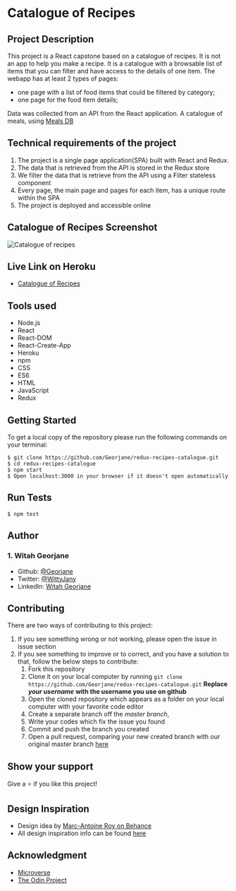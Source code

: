 # Catalogue of Recipes 
## Project Description

This project is a React capstone based on a catalogue of recipes. It is not an app to help you make a recipe. It is a catalogue with a browsable list of items that you can filter and have access to the details of one item.
The webapp has at least 2 types of pages:

- one page with a list of food items that could be filtered by category;
- one page for the food item details;

Data was collected from an API from the React application. A catalogue of meals, using [Meals DB](https://www.themealdb.com/api.php)

## Technical requirements of the project
1. The project is a single page application(SPA) built with React and Redux. 
2. The data that is retrieved from the API is stored in the Redux store
3. We filter the data that is retrieve from the API using a Filter stateless component
4. Every page, the main page and pages for each item, has a unique route within the SPA
5. The project is deployed and accessible online

## Catalogue of Recipes Screenshot
![Catalogue of recipes](https://user-images.githubusercontent.com/60772732/130998103-18b0bb1d-6981-47b1-b7fe-c998c68be0de.png)


## Live Link on Heroku
- [Catalogue of Recipes](https://redux-recipes-catalogue.herokuapp.com/)

## Tools used
- Node.js
- React
- React-DOM
- React-Create-App
- Heroku
- npm
- CSS
- ES6
- HTML
- JavaScript
- Redux

## Getting Started
To get a local copy of the repository please run the following commands on your terminal:
```
$ git clone https://github.com/Georjane/redux-recipes-catalogue.git
$ cd redux-recipes-catalogue
$ npm start
$ Open localhost:3000 in your browser if it doesn't open automatically
```

## Run Tests
```
$ npm test
```

## Author

### 1. Witah Georjane
* Github: [@Georjane](https://github.com/Georjane)
* Twitter: [@WittyJany](https://twitter.com/WittyJany)
* LinkedIn: [Witah Georjane](https://www.linkedin.com/in/witah-georjane)

## Contributing
There are two ways of contributing to this project:

1. If you see something wrong or not working, please open the issue in issue section
2. If you see something to improve or to correct, and you have a solution to that, follow the below steps to contribute:
    1. Fork this repository
    2. Clone it on your local computer by running `git clone https://github.com/Georjane/redux-recipes-catalogue.git` __Replace *your username* with the username you use on github__
    3. Open the cloned repository which appears as a folder on your local computer with your favorite code editor
    4. Create a separate branch off the *master branch*,
    5. Write your codes which fix the issue you found
    6. Commit and push the branch you created
    7. Open a pull request, comparing your new created branch with our original master branch [here](https://github.com/Georjane/redux-recipes-catalogue/pulls)

## Show your support

Give a ⭐️ if you like this project!

## Design Inspiration
- Design idea by [Marc-Antoine Roy on Behance](https://www.behance.net/enfantroy)
- All design inspiration info can be found [here](https://www.behance.net/gallery/11351281/NomNom)

## Acknowledgment
* [Microverse](https://www.microvese.org)
* [The Odin Project](https://www.theodinproject.com)
